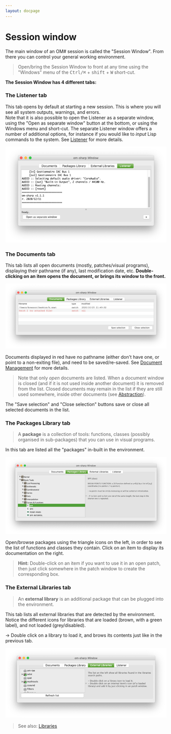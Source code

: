 ```yaml
---
layout: docpage
---
```


# Session window

The main window of an OM# session is called the "Session Window". 
From there you can control your general working environment.

> Open/bring the Session Window to front at any time using the "Windows" menu of the  <kbd>Ctrl/⌘</kbd> + <kbd>shift</kbd> + <kbd>W</kbd> short-cut.


**The Session Window has 4 different tabs:**

### The **Listener** tab

This tab opens by default at starting a new session. This is where you will see all system outputs, warnings, and errors.   
Note that it is also possible to open the Listener as a separate window, using the "Open as separate window" button at the bottom, or using the Windows menu and short-cut. The separate Listener window offers a number of additional options, for instance if you would like to _input_ Lisp commands to the system. See [Listener](listener) for more details.


<img src="session_img/session-listener.png">

### The **Documents** tab 

This tab lists all open documents (mostly, patches/visual programs), displaying their pathname (if any), last modification date, etc. 
**Double-clicking on an item opens the document, or brings its window to the front.**

<img src="session_img/session-documents.png">


Documents displayed in red have no pathname (either don't have one, or point to a non-exiting file), and need to be saved/re-saved. 
See [Document Management](doc-management) for more details. 

> Note that only _open_ documents are listed. When a document window is closed (and if it is not used inside another document) it is removed from the list. 
Closed documents may remain in the list if they are still used somewhere, inside other documents (see [Abstraction](abstraction)). 

The "Save selection" and "Close selection" buttons save or close all selected documents in the list.

### The **Packages Library** tab 

> A **package** is a collection of tools: functions, classes (possibly organised in sub-packages) that you can use in visual programs.

In this tab are listed all the "packages" in-built in the environment.

<img src="session_img/session-packages.png">

Open/browse packages using the triangle icons on the left, in order to see the list of functions and classes they contain.
Click on an item to display its documentation on the right.

> **Hint:** Double-click on an item if you want to use it in an open patch, then just click somewhere in the patch window to create the corresponding box.

### The **External Libraries** tab 

> An **external library** is an additional package that can be plugged into the environment.

This tab lists all external libraries that are detected by the environment. 
Notice the different icons for libraries that are loaded (brown, with a green label), and not loaded (grey/disabled). 

&rarr; Double click on a library to load it, and brows its contents just like in the previous tab.

<img src="session_img/session-libs.png">


> See also: [Libraries](libraries)
